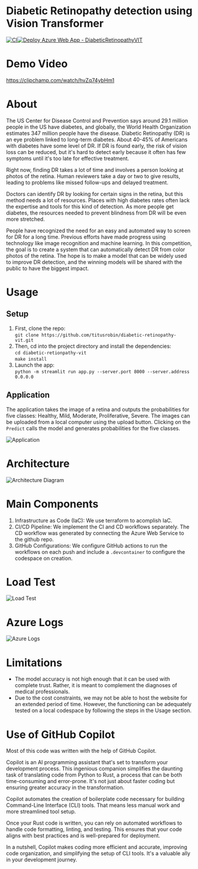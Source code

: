 # Diabetic Retinopathy detection using Vision Transformer 
[![CI](https://github.com/titusrobin/diabetic-retinopathy-vit/actions/workflows/main.yml/badge.svg)](https://github.com/titusrobin/diabetic-retinopathy-vit/actions/workflows/main.yml)[![Deploy  Azure Web App - DiabeticRetinopathyVIT](https://github.com/titusrobin/diabetic-retinopathy-vit/actions/workflows/main_diabeticretinopathyvit.yml/badge.svg)](https://github.com/titusrobin/diabetic-retinopathy-vit/actions/workflows/main_diabeticretinopathyvit.yml)

# Demo Video 
https://clipchamp.com/watch/hvZq74ybHm1

# About
The US Center for Disease Control and Prevention says around 29.1 million people in the US have diabetes, and globally, the World Health Organization estimates 347 million people have the disease. Diabetic Retinopathy (DR) is an eye problem linked to long-term diabetes. About 40-45% of Americans with diabetes have some level of DR. If DR is found early, the risk of vision loss can be reduced, but it's hard to detect early because it often has few symptoms until it's too late for effective treatment.

Right now, finding DR takes a lot of time and involves a person looking at photos of the retina. Human reviewers take a day or two to give results, leading to problems like missed follow-ups and delayed treatment.

Doctors can identify DR by looking for certain signs in the retina, but this method needs a lot of resources. Places with high diabetes rates often lack the expertise and tools for this kind of detection. As more people get diabetes, the resources needed to prevent blindness from DR will be even more stretched.

People have recognized the need for an easy and automated way to screen for DR for a long time. Previous efforts have made progress using technology like image recognition and machine learning. In this competition, the goal is to create a system that can automatically detect DR from color photos of the retina. The hope is to make a model that can be widely used to improve DR detection, and the winning models will be shared with the public to have the biggest impact.


# Usage
## Setup
1. First, clone the repo:<br>
   `git clone https://github.com/titusrobin/diabetic-retinopathy-vit.git`
2. Then, cd into the project directory and install the dependencies:<br>
   `cd diabetic-retionpathy-vit`<br>
   `make install`
3. Launch the app:<br>
   `python -m streamlit run app.py --server.port 8000 --server.address 0.0.0.0`


## Application
The application takes the image of a retina and outputs the probabilities for five classes: Healthy, Mild, Moderate, Proliferative, Severe. The images can be uploaded from a local computer using the upload button. Clicking on the `Predict` calls the model and generates probabilities for the five classes.

![Application](./images/App.jpg "Application Image")

# Architecture 
![Architecture Diagram](./images/Arc_design.jpeg "Architecture Design")

# Main Components
1. Infrastructure as Code (IaC): We use terraform to acomplish IaC.
2. CI/CD Pipeline: We implement the CI and CD workflows separately. The CD workflow was generated by connecting the Azure Web Service to the github repo.
3. GitHub Configurations: We configure GitHub actions to run the workflows on each push and include a `.devcontainer` to configure the codespace on creation.

# Load Test
![Load Test](images/Load_balancer.jpeg "Load Test")

# Azure Logs
![Azure Logs](./images/Logs.jpeg "Azure Logs")

# Limitations
- The model accuracy is not high enough that it can be used with complete trust. Rather, it is meant to complement the diagnoses of medical professionals.
- Due to the cost constraints, we may not be able to host the website for an extended period of time. However, the functioning can be adequately tested on a local codespace by following the steps in the Usage section.

# Use of GitHub Copilot
Most of this code was written with the help of GitHub Copilot.

Copilot is an AI programming assistant that's set to transform your development process. This ingenious companion simplifies the daunting task of translating code from Python to Rust, a process that can be both time-consuming and error-prone. It's not just about faster coding but ensuring greater accuracy in the transformation.

Copilot automates the creation of boilerplate code necessary for building Command-Line Interface (CLI) tools. That means less manual work and more streamlined tool setup.

Once your Rust code is written, you can rely on automated workflows to handle code formatting, linting, and testing. This ensures that your code aligns with best practices and is well-prepared for deployment.

In a nutshell, Copilot makes coding more efficient and accurate, improving code organization, and simplifying the setup of CLI tools. It's a valuable ally in your development journey.


